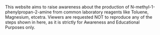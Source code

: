This website aims to raise awareness about the production of N-methyl-1-phenylpropan-2-amine from common laboratory reagents like Toluene, Magnesium, etcetra.
Viewers are requested NOT to reproduce any of the steps shown in here, as it is strictly for Awareness and Educational Purposes only.

